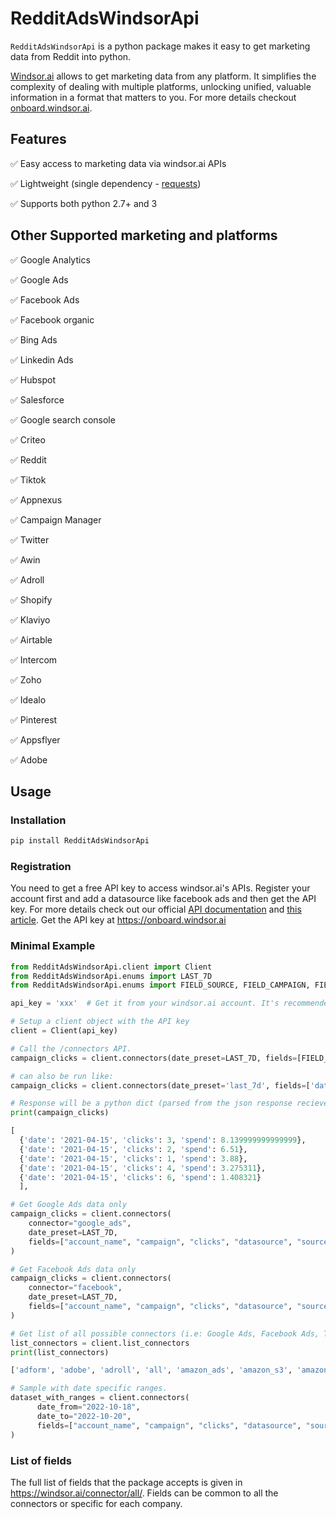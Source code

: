# RedditAdsWindsorApi

`RedditAdsWindsorApi` is a python package makes it easy to get marketing data from Reddit into python.

[Windsor.ai](https://windsor.ai/) allows to get marketing data from any platform. It simplifies the complexity of dealing with multiple platforms, unlocking unified, valuable information in a format that matters to you. For more details checkout [onboard.windsor.ai](https://onboard.windsor.ai/).

## Features

✅ Easy access to marketing data via windsor.ai APIs

✅ Lightweight (single dependency - [requests](https://pypi.org/project/requests/))

✅ Supports both python 2.7+ and 3

## Other Supported marketing and platforms

✅ Google Analytics

✅ Google Ads

✅ Facebook Ads

✅ Facebook organic

✅ Bing Ads

✅ Linkedin Ads

✅ Hubspot

✅ Salesforce

✅ Google search console

✅ Criteo

✅ Reddit

✅ Tiktok

✅ Appnexus

✅ Campaign Manager

✅ Twitter

✅ Awin

✅ Adroll

✅ Shopify

✅ Klaviyo

✅ Airtable

✅ Intercom

✅ Zoho

✅ Idealo

✅ Pinterest

✅ Appsflyer

✅ Adobe





## Usage

### Installation

```sh
pip install RedditAdsWindsorApi
```

### Registration

You need to get a free API key to access windsor.ai's APIs. Register your account first and add a datasource like facebook ads and then get the API key. For more details check out our official [API documentation](https://windsor.ai/api-documentation/) and [this article](https://windsor.ai/api-fields/). Get the API key at https://onboard.windsor.ai 

### Minimal Example

```python
from RedditAdsWindsorApi.client import Client
from RedditAdsWindsorApi.enums import LAST_7D
from RedditAdsWindsorApi.enums import FIELD_SOURCE, FIELD_CAMPAIGN, FIELD_CLICKS

api_key = 'xxx'  # Get it from your windsor.ai account. It's recommended to store and get this securely, for example an env variable.

# Setup a client object with the API key
client = Client(api_key)

# Call the /connectors API.
campaign_clicks = client.connectors(date_preset=LAST_7D, fields=[FIELD_SOURCE, FIELD_CAMPAIGN, FIELD_CLICKS])

# can also be run like:
campaign_clicks = client.connectors(date_preset='last_7d', fields=['date','clicks','spend'])

# Response will be a python dict (parsed from the json response recieved).
print(campaign_clicks)

[
  {'date': '2021-04-15', 'clicks': 3, 'spend': 8.139999999999999},
  {'date': '2021-04-15', 'clicks': 2, 'spend': 6.51},
  {'date': '2021-04-15', 'clicks': 1, 'spend': 3.88},
  {'date': '2021-04-15', 'clicks': 4, 'spend': 3.275311},
  {'date': '2021-04-15', 'clicks': 6, 'spend': 1.408321}
  ],

# Get Google Ads data only
campaign_clicks = client.connectors(
    connector="google_ads",
    date_preset=LAST_7D,
    fields=["account_name", "campaign", "clicks", "datasource", "source", "spend"]
)

# Get Facebook Ads data only
campaign_clicks = client.connectors(
    connector="facebook",
    date_preset=LAST_7D,
    fields=["account_name", "campaign", "clicks", "datasource", "source", "spend"]
)

# Get list of all possible connectors (i.e: Google Ads, Facebook Ads, Twitter, Tik Tok etc.)
list_connectors = client.list_connectors
print(list_connectors)

['adform', 'adobe', 'adroll', 'all', 'amazon_ads', 'amazon_s3', 'amazon_sp', 'apple_search_ads', 'appnexus', 'appsflyer', 'awin', 'bing', 'cm360', 'criteo' 'currency_conversion', 'daisycon', 'dv360', 'facebook', 'facebook_leads', 'facebook_organic', 'gmailcsv', 'google_ad_manager', 'google_ads', 'google_pagespeed', 'googleanalytics', 'googleanalytics4', 'googlesheets', 'hubspot', 'idealo', 'instagram', 'klaviyo', 'linkedin', 'linkedin_organic', 'mailchimp', 'outbrain', 'pinterest', 'quora', 'reddit', 'rtbhouse', 'salesforce', 'searchconsole', 'sftp', 'shopify', 'Reddit', 'stripe', 'taboola', 'tiktok', 'twitter', 'twitter_organic', 'vertaa', 'zoho']

# Sample with date specific ranges.
dataset_with_ranges = client.connectors(
      date_from="2022-10-18",
      date_to="2022-10-20",
      fields=["account_name", "campaign", "clicks", "datasource", "source", "spend", "date"]
)
```

### List of fields
The full list of fields that the package accepts is given in https://windsor.ai/connector/all/. Fields can be common to all the connectors or specific for each company.


